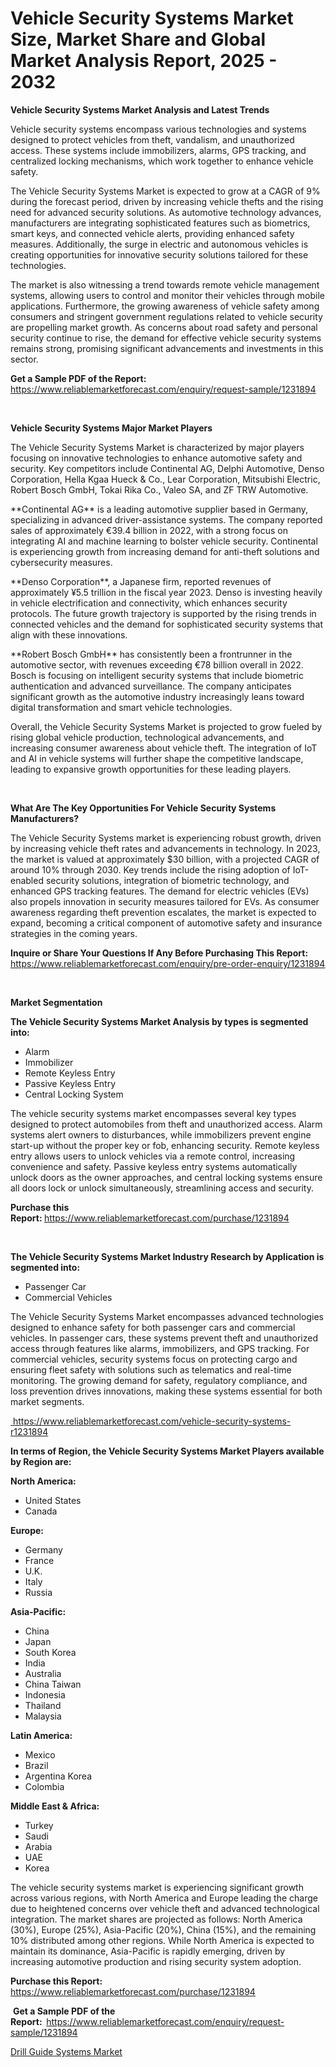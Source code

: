 <p><h1>Vehicle Security Systems Market Size, Market Share and Global Market Analysis Report, 2025 - 2032</h1></p><p><strong>Vehicle Security Systems Market Analysis and Latest Trends</strong></p>
<p><p>Vehicle security systems encompass various technologies and systems designed to protect vehicles from theft, vandalism, and unauthorized access. These systems include immobilizers, alarms, GPS tracking, and centralized locking mechanisms, which work together to enhance vehicle safety.</p><p>The Vehicle Security Systems Market is expected to grow at a CAGR of 9% during the forecast period, driven by increasing vehicle thefts and the rising need for advanced security solutions. As automotive technology advances, manufacturers are integrating sophisticated features such as biometrics, smart keys, and connected vehicle alerts, providing enhanced safety measures. Additionally, the surge in electric and autonomous vehicles is creating opportunities for innovative security solutions tailored for these technologies.</p><p>The market is also witnessing a trend towards remote vehicle management systems, allowing users to control and monitor their vehicles through mobile applications. Furthermore, the growing awareness of vehicle safety among consumers and stringent government regulations related to vehicle security are propelling market growth. As concerns about road safety and personal security continue to rise, the demand for effective vehicle security systems remains strong, promising significant advancements and investments in this sector.</p></p>
<p><strong>Get a Sample PDF of the Report:&nbsp;</strong> <a href="https://www.reliablemarketforecast.com/enquiry/request-sample/1231894?utm_campaign=3327&utm_medium=2&utm_source=Github&utm_content=ia&utm_term=24032025&utm_id=vehicle-security-systems">https://www.reliablemarketforecast.com/enquiry/request-sample/1231894</a></p>
<p>&nbsp;</p>
<p><strong>Vehicle Security Systems Major Market Players</strong></p>
<p><p>The Vehicle Security Systems Market is characterized by major players focusing on innovative technologies to enhance automotive safety and security. Key competitors include Continental AG, Delphi Automotive, Denso Corporation, Hella Kgaa Hueck & Co., Lear Corporation, Mitsubishi Electric, Robert Bosch GmbH, Tokai Rika Co., Valeo SA, and ZF TRW Automotive.</p><p>**Continental AG** is a leading automotive supplier based in Germany, specializing in advanced driver-assistance systems. The company reported sales of approximately €39.4 billion in 2022, with a strong focus on integrating AI and machine learning to bolster vehicle security. Continental is experiencing growth from increasing demand for anti-theft solutions and cybersecurity measures.</p><p>**Denso Corporation**, a Japanese firm, reported revenues of approximately ¥5.5 trillion in the fiscal year 2023. Denso is investing heavily in vehicle electrification and connectivity, which enhances security protocols. The future growth trajectory is supported by the rising trends in connected vehicles and the demand for sophisticated security systems that align with these innovations.</p><p>**Robert Bosch GmbH** has consistently been a frontrunner in the automotive sector, with revenues exceeding €78 billion overall in 2022. Bosch is focusing on intelligent security systems that include biometric authentication and advanced surveillance. The company anticipates significant growth as the automotive industry increasingly leans toward digital transformation and smart vehicle technologies.</p><p>Overall, the Vehicle Security Systems Market is projected to grow fueled by rising global vehicle production, technological advancements, and increasing consumer awareness about vehicle theft. The integration of IoT and AI in vehicle systems will further shape the competitive landscape, leading to expansive growth opportunities for these leading players.</p></p>
<p>&nbsp;</p>
<p><strong>What Are The Key Opportunities For Vehicle Security Systems Manufacturers?</strong></p>
<p><p>The Vehicle Security Systems market is experiencing robust growth, driven by increasing vehicle theft rates and advancements in technology. In 2023, the market is valued at approximately $30 billion, with a projected CAGR of around 10% through 2030. Key trends include the rising adoption of IoT-enabled security solutions, integration of biometric technology, and enhanced GPS tracking features. The demand for electric vehicles (EVs) also propels innovation in security measures tailored for EVs. As consumer awareness regarding theft prevention escalates, the market is expected to expand, becoming a critical component of automotive safety and insurance strategies in the coming years.</p></p>
<p><strong>Inquire or Share Your Questions If Any Before Purchasing This Report:</strong> <a href="https://www.reliablemarketforecast.com/enquiry/pre-order-enquiry/1231894?utm_campaign=3327&utm_medium=2&utm_source=Github&utm_content=ia&utm_term=24032025&utm_id=vehicle-security-systems">https://www.reliablemarketforecast.com/enquiry/pre-order-enquiry/1231894</a></p>
<p>&nbsp;</p>
<p><strong>Market Segmentation</strong></p>
<p><strong>The Vehicle Security Systems Market Analysis by types is segmented into:</strong></p>
<p><ul><li>Alarm</li><li>Immobilizer</li><li>Remote Keyless Entry</li><li>Passive Keyless Entry</li><li>Central Locking System</li></ul></p>
<p><p>The vehicle security systems market encompasses several key types designed to protect automobiles from theft and unauthorized access. Alarm systems alert owners to disturbances, while immobilizers prevent engine start-up without the proper key or fob, enhancing security. Remote keyless entry allows users to unlock vehicles via a remote control, increasing convenience and safety. Passive keyless entry systems automatically unlock doors as the owner approaches, and central locking systems ensure all doors lock or unlock simultaneously, streamlining access and security.</p></p>
<p><strong>Purchase this Report:&nbsp;</strong><a href="https://www.reliablemarketforecast.com/purchase/1231894?utm_campaign=3327&utm_medium=2&utm_source=Github&utm_content=ia&utm_term=24032025&utm_id=vehicle-security-systems">https://www.reliablemarketforecast.com/purchase/1231894</a></p>
<p>&nbsp;</p>
<p><strong>The Vehicle Security Systems Market Industry Research by Application is segmented into:</strong></p>
<p><ul><li>Passenger Car</li><li>Commercial Vehicles</li></ul></p>
<p><p>The Vehicle Security Systems Market encompasses advanced technologies designed to enhance safety for both passenger cars and commercial vehicles. In passenger cars, these systems prevent theft and unauthorized access through features like alarms, immobilizers, and GPS tracking. For commercial vehicles, security systems focus on protecting cargo and ensuring fleet safety with solutions such as telematics and real-time monitoring. The growing demand for safety, regulatory compliance, and loss prevention drives innovations, making these systems essential for both market segments.</p></p>
<p><a href="https://www.reliablemarketforecast.com/vehicle-security-systems-r1231894?utm_campaign=3327&utm_medium=2&utm_source=Github&utm_content=ia&utm_term=24032025&utm_id=vehicle-security-systems">&nbsp;https://www.reliablemarketforecast.com/vehicle-security-systems-r1231894</a></p>
<p><strong>In terms of Region, the Vehicle Security Systems Market Players available by Region are:</strong></p>
<p>
    <p> <strong> North America: </strong>
        <ul>
            <li>United States</li>
            <li>Canada</li>
        </ul>
        </p> 
    <p> <strong> Europe: </strong>
        <ul>
            <li>Germany</li>
            <li>France</li>
            <li>U.K.</li>
            <li>Italy</li>
            <li>Russia</li>
        </ul>
        </p> 
    <p> <strong> Asia-Pacific: </strong>
        <ul>
            <li>China</li>
            <li>Japan</li>
            <li>South Korea</li>
            <li>India</li>
            <li>Australia</li>
            <li>China Taiwan</li>
            <li>Indonesia</li>
            <li>Thailand</li>
            <li>Malaysia</li>
        </ul>
        </p> 
    <p> <strong> Latin America: </strong>
        <ul>
            <li>Mexico</li>
            <li>Brazil</li>
            <li>Argentina Korea</li>
            <li>Colombia</li>
        </ul>
        </p> 
    <p> <strong> Middle East & Africa: </strong>
        <ul>
            <li>Turkey</li>
            <li>Saudi</li>
            <li>Arabia</li>
            <li>UAE</li>
            <li>Korea</li>
        </ul>
    </p>
    </p>
<p><p>The vehicle security systems market is experiencing significant growth across various regions, with North America and Europe leading the charge due to heightened concerns over vehicle theft and advanced technological integration. The market shares are projected as follows: North America (30%), Europe (25%), Asia-Pacific (20%), China (15%), and the remaining 10% distributed among other regions. While North America is expected to maintain its dominance, Asia-Pacific is rapidly emerging, driven by increasing automotive production and rising security system adoption.</p></p>
<p><strong>Purchase this Report: </strong><a href="https://www.reliablemarketforecast.com/purchase/1231894?utm_campaign=3327&utm_medium=2&utm_source=Github&utm_content=ia&utm_term=24032025&utm_id=vehicle-security-systems">https://www.reliablemarketforecast.com/purchase/1231894</a></p>
<p>&nbsp;<strong>Get a Sample PDF of the Report:&nbsp;&nbsp;</strong><a href="https://www.reliablemarketforecast.com/enquiry/request-sample/1231894?utm_campaign=3327&utm_medium=2&utm_source=Github&utm_content=ia&utm_term=24032025&utm_id=vehicle-security-systems">https://www.reliablemarketforecast.com/enquiry/request-sample/1231894</a></p>
<p><strong></strong></p>
<p><p><a href="https://github.com/felishtimoti/Market-Research-Report-List-1/blob/main/drill-guide-systems-market.md?utm_campaign=3327&utm_medium=2&utm_source=Github&utm_content=ia&utm_term=24032025&utm_id=vehicle-security-systems">Drill Guide Systems Market</a></p></p>